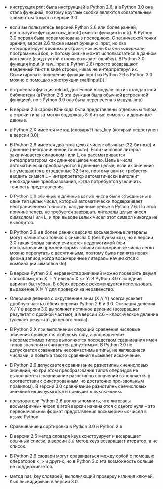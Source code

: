 * инструкция print была инструкцией в Python 2.6, а в Python 3.0 она стала функцией, поэтому круглые скобки являются  обязательным элементом только в версии 3.0

* если вы пользуетесь версией Python 2.6 или более ранней, используйте функцию raw_input() вместо функции input(). В Python 3.0 первая была переименована в последнюю. С технической точки зрения, версия 2.6 также имеет функцию input, но она интерпретирует вводимые строки, как если бы они содержали программный код, и потому она не может использоваться в данном контексте (ввод пустой строки вызывает ошибку). В Python 3.0 функция input (и raw_input в Python 2.6) просто возвращают введенный текст в виде строки, никак не интерпретируя их. Сымитировать поведение функции input из Python 2.6 в Python 3.0
можно с помощью конструкции eval(input()).

* встроенная функция reload, доступной в модуле imp из стандартной библиотеки (в Python 2.6 эта функция была обычной встроенной функцией, но в Python 3.0 она была перенесена в модуль imp)

* В версии 2.6 строки Юникода были представлены отдельным типом, а строки типа str могли содержать 8-битные символы и двоичные данные.

* в Python 2.X имеется метод (словаря?) has_key (который недоступен в версии 3.0);

* В Python 2.6 имеется два типа целых чисел: обычные (32-битные) и длинные (неограниченной точности). Если числовой литерал заканчивается символом l или L, он рассматривается интерпретатором как длинное целое число. Целые числа автоматически преобразуются в длинные целые, если их значения не умещаются в отведенные 32 бита, поэтому вам не требуется вводить символ L – интерпретатор автоматически выполнит необходимые преобразования, когда потребуется увеличить точность представления.

* В Python 3.0 обычные и длинные целые числа были объединены в один тип целых чисел, который автоматически поддерживает неограниченную точность, как длинные целые в Python 2.6. По этой причине теперь не требуется завершать литералы целых чисел символом l или L, и при выводе целых чисел этот символ никогда не выводится.

* В Python 2.6 и в более ранних версиях восьмеричные литералы могут начинаться только с символа 0 (без буквы «o»), но в версии 3.0 такая форма записи считается недопустимой (при использовании прежней формы записи восьмеричные числа легко можно перепутать с десятичными, поэтому была принята новая форма записи, когда восьмеричные литералы начинаются с комбинации символов 0o).

* В версии Python 2.6 неравенство значений можно проверить двумя способами, как X != Y или как X <> Y. В Python 3.0 последний вариант был убран. В обеих версиях рекомендуется использовать выражение X != Y для проверки на неравенство.

* Операция деления с округлением вниз (X // Y) всегда усекает дробную часть в обеих версиях Python 2.6 и 3.0. Операция деления X / Y в версии 3.0 выполняет истинное деление (возвращает результат с дробной частью), а в версии 2.6 – классическое деление (усекает результат до целого числа).

* В Python 2.X при выполнении операций сравнения числовые значения приводятся к общему типу, а упорядочение несовместимых типов выполняется посредством сравнивания имен типов значений и считается допустимым. В Python 3.0 не допускается сравнивать несовместимые типы, не являющиеся числами, а попытка такого сравнения вызывает исключение.

* В Python 2.6 допускается сравнивание разнотипных нечисловых значений, но при этом преобразование типов операндов не
выполняется (сравнивание разнотипных значений выполняется в соответствии с фиксированным, но достаточно произвольным
правилом). В версии 3.0 сравнивание разнотипных нечисловых значений не допускается и приводит к исключению.

* пользователи Python 2.6 должны помнить, что литералы восьмеричных чисел в этой версии начинаются с одного нуля – это первоначальный формат представления восьмеричных чисел в языке Python

* Сравнивание и сортировка в Python 3.0 и Python 2.6

* В версии 2.6 метод словаря keys конструирует и возвращает обычный список, в версии 3.0 метод keys возвращает итератор, а не список.

* В Python 2.6 словари могут сравниваться между собой с помощью операторов <, > и других, но в Python 3.x эта возможность больше не поддерживается.

* метод has_key словарей, выполняющий проверку наличия ключей, был ликвидирован в версии 3.0.